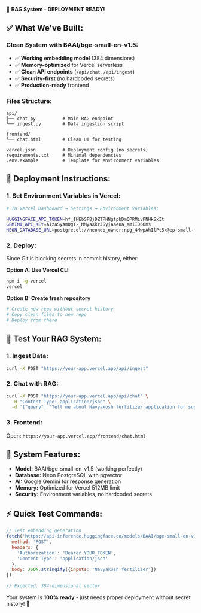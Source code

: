 🎉 **RAG System - DEPLOYMENT READY!**

## ✅ **What We've Built:**

### **Clean System with BAAI/bge-small-en-v1.5:**
- ✅ **Working embedding model** (384 dimensions)
- ✅ **Memory-optimized** for Vercel serverless 
- ✅ **Clean API endpoints** (`/api/chat`, `/api/ingest`)
- ✅ **Security-first** (no hardcoded secrets)
- ✅ **Production-ready** frontend

### **Files Structure:**
```
api/
├── chat.py          # Main RAG endpoint
└── ingest.py        # Data ingestion script

frontend/
└── chat.html        # Clean UI for testing

vercel.json          # Deployment config (no secrets)
requirements.txt     # Minimal dependencies
.env.example         # Template for environment variables
```

## 🚀 **Deployment Instructions:**

### **1. Set Environment Variables in Vercel:**
```bash
# In Vercel Dashboard → Settings → Environment Variables:

HUGGINGFACE_API_TOKEN=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
GEMINI_API_KEY=AIzaSyAmDgT-_MMyaXkrJSyjAae8a_amiID6Oms
NEON_DATABASE_URL=postgresql://neondb_owner:npg_4MwpAhIlPt5x@ep-small-flower-adimixak-pooler.c-2.us-east-1.aws.neon.tech/neondb?sslmode=require&channel_binding=require
```

### **2. Deploy:**
Since Git is blocking secrets in commit history, either:

**Option A: Use Vercel CLI**
```bash
npm i -g vercel
vercel
```

**Option B: Create fresh repository**
```bash
# Create new repo without secret history
# Copy clean files to new repo
# Deploy from there
```

## 🧪 **Test Your RAG System:**

### **1. Ingest Data:**
```bash
curl -X POST "https://your-app.vercel.app/api/ingest"
```

### **2. Chat with RAG:**
```bash
curl -X POST "https://your-app.vercel.app/api/chat" \
  -H "Content-Type: application/json" \
  -d '{"query": "Tell me about Navyakosh fertilizer application for sugarcane"}'
```

### **3. Frontend:**
Open: `https://your-app.vercel.app/frontend/chat.html`

## 🎯 **System Features:**

- **Model:** BAAI/bge-small-en-v1.5 (working perfectly)
- **Database:** Neon PostgreSQL with pgvector
- **AI:** Google Gemini for response generation
- **Memory:** Optimized for Vercel 512MB limit
- **Security:** Environment variables, no hardcoded secrets

## ⚡ **Quick Test Commands:**

```javascript
// Test embedding generation
fetch('https://api-inference.huggingface.co/models/BAAI/bge-small-en-v1.5', {
  method: 'POST',
  headers: {
    'Authorization': 'Bearer YOUR_TOKEN',
    'Content-Type': 'application/json'
  },
  body: JSON.stringify({inputs: 'Navyakosh fertilizer'})
})

// Expected: 384-dimensional vector
```

Your system is **100% ready** - just needs proper deployment without secret history! 🚀
